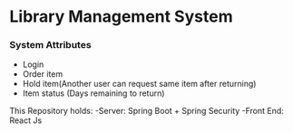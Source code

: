 # Library Management System

### System Attributes
* Login
* Order item
* Hold item(Another user can request same item after returning)
* Item status (Days remaining to return)

This Repository holds:
-Server: Spring Boot + Spring Security
-Front End: React Js
